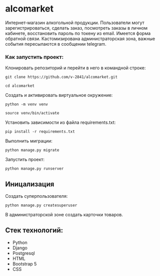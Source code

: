 # alcomarket
Интернет-магазин алкогольной продукции.
Пользователи могут зарегистрироваться, сделать заказ, посмотреть заказы в личном кабинете, восстановить пароль по токену из email. Имеется форма обратной связи.
Кастомизирована администраторская зона, важные события пересылаются в сообщении telegram.

### Как запустить проект:

Клонировать репозиторий и перейти в него в командной строке:

```
git clone https://github.com/v-2841/alcomarket.git
```

```
cd alcomarket
```

Cоздать и активировать виртуальное окружение:

```
python -m venv venv
```

```
source venv/bin/activate
```

Установить зависимости из файла requirements.txt:

```
pip install -r requirements.txt
```

Выполнить миграции:

```
python manage.py migrate
```

Запустить проект:

```
python manage.py runserver
```

## Иницализация
Создать суперпользователя:
```
python manage.py createsuperuser
```
В администраторской зоне создать карточки товаров.

## Стек технологий:
- Python
- Django
- Postgresql
- HTML
- Bootstrap 5
- CSS
